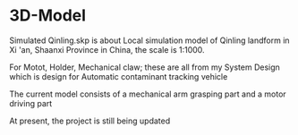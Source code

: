# 3D-Model

Simulated Qinling.skp is about Local simulation model of Qinling landform in Xi 'an, Shaanxi Province in China, the scale is 1:1000.

For Motot, Holder, Mechanical claw; these are all from my System Design which is design for Automatic contaminant tracking vehicle

The current model consists of a mechanical arm grasping part and a motor driving part

At present, the project is still being updated




